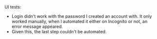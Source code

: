 UI tests:
- Login didn't work with the password I created an account with. It only worked manually, when I automated it either on Incognito or not, an error message appeared.
- Given this, the last step couldn't be automated. 
